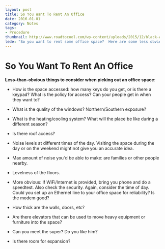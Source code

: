 ```yaml
---
layout: post
title: So You Want To Rent An Office
date: 2016-01-01
category: Notes
tags: 
- Procedure 
thumbnail: http://www.roadtocool.com/wp-content/uploads/2015/12/black-and-white-home-office-interior-design-with-black-table-and-three-swivel-chairs-also-long-sofa-and-cushions-and-window-and-plant-also-photo-frames-and-wooden-floor.jpg
lede: "So you want to rent some office space?  Here are some less obvious things to consider."
---
```


# So You Want To Rent An Office

**Less-than-obvious things to consider when picking out an office space:**

- How is the space accessed: how many keys do you get,
  or is there a keypad?  What is the policy for access?  Can
  your people get in when they want to?
  
- What is the quality of the windows?  Northern/Southern exposure?

- What is the heating/cooling system?  What will the place be like during
  a different season?

- Is there roof access?

- Noise levels at different times of the day.  Visiting the space
  during the day or on the weekend might not give you an accurate idea.

- Max amount of noise you'd be able to make: are families
  or other people nearby.
  
- Levelness of the floors.

- More obvious: if WiFi/Internet is provided, bring you phone and do a speedtest.
  Also check the security.  Again, consider the time of day.  Could you set
  up an Ethernet line to your office space for reliability?  Is the modem good?

- How thick are the walls, doors, etc?

- Are there elevators that can be used to move heavy equipment or furniture into
  the space?

- Can you meet the super?  Do you like him?

- Is there room for expansion?

